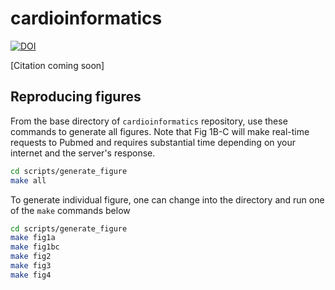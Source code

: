 # cardioinformatics

[![DOI](https://zenodo.org/badge/144916854.svg)](https://zenodo.org/badge/latestdoi/144916854)

[Citation coming soon]

## Reproducing figures

From the base directory of `cardioinformatics` repository, use these commands to generate all figures. Note that Fig 1B-C will make real-time requests to Pubmed and requires substantial time depending on your internet and the server's response.

```sh
cd scripts/generate_figure
make all
```

To generate individual figure, one can change into the directory and run one of the `make` commands below

```sh
cd scripts/generate_figure
make fig1a
make fig1bc
make fig2
make fig3
make fig4
```


